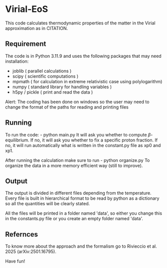 # Virial-EoS

This code calculates thermodynamic properties of the matter in the Virial approximation as in CITATION. 

## Requirement
The code is in Python 3.11.9 and uses the following packages that may need installation:
 - joblib  ( parallel calculations )
 - scipy   ( scientific computations )
 - mpmath  ( for calculation in extreme relativistic case using polylogarithm)
 - numpy   ( standard library for handling variables )
 - h5py / pickle  ( print and read the data )

Alert: The coding has been done on windows so the user may need to change the format of the paths for reading and printing files

## Running
To run the code: 
    -   python main.py
It will ask you whether to compute $\beta$-equilibrium. If no, it will ask you whether to fix a specific proton fraction. If no, it will run automatically what is written in the constant.py file as xp0 and xp1.

After running the calculation make sure to run
    -   python organize.py
To organize the data in a more memory efficient way (still to improve).

## Output
The output is divided in different files depending from the temperature. Every file is built in hierarchical format to be read by python as a dictionary so all the quantities will be clearly stated. 

All the files will be printed in a folder named 'data', so either you change this in the constants.py file or you create an empty folder named 'data'.

## Refernces
To know more about the approach and the formalism go to Rivieccio et al. 2025 (arXiv:2501.16795). 

Have fun!
